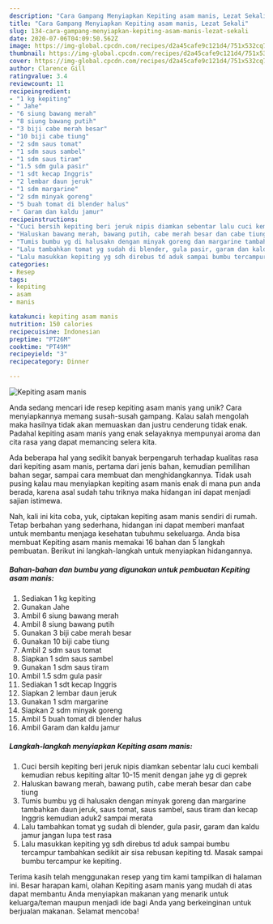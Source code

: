 ```yaml
---
description: "Cara Gampang Menyiapkan Kepiting asam manis, Lezat Sekali"
title: "Cara Gampang Menyiapkan Kepiting asam manis, Lezat Sekali"
slug: 134-cara-gampang-menyiapkan-kepiting-asam-manis-lezat-sekali
date: 2020-07-06T04:09:50.562Z
image: https://img-global.cpcdn.com/recipes/d2a45cafe9c121d4/751x532cq70/kepiting-asam-manis-foto-resep-utama.jpg
thumbnail: https://img-global.cpcdn.com/recipes/d2a45cafe9c121d4/751x532cq70/kepiting-asam-manis-foto-resep-utama.jpg
cover: https://img-global.cpcdn.com/recipes/d2a45cafe9c121d4/751x532cq70/kepiting-asam-manis-foto-resep-utama.jpg
author: Clarence Gill
ratingvalue: 3.4
reviewcount: 11
recipeingredient:
- "1 kg kepiting"
- " Jahe"
- "6 siung bawang merah"
- "8 siung bawang putih"
- "3 biji cabe merah besar"
- "10 biji cabe tiung"
- "2 sdm saus tomat"
- "1 sdm saus sambel"
- "1 sdm saus tiram"
- "1.5 sdm gula pasir"
- "1 sdt kecap Inggris"
- "2 lembar daun jeruk"
- "1 sdm margarine"
- "2 sdm minyak goreng"
- "5 buah tomat di blender halus"
- " Garam dan kaldu jamur"
recipeinstructions:
- "Cuci bersih kepiting beri jeruk nipis diamkan sebentar lalu cuci kembali kemudian rebus kepiting altar 10-15 menit dengan jahe yg di geprek"
- "Haluskan bawang merah, bawang putih, cabe merah besar dan cabe tiung"
- "Tumis bumbu yg di halusakn dengan minyak goreng dan margarine tambahkan daun jeruk, saus tomat, saus sambel, saus tiram dan kecap Inggris kemudian aduk2 sampai merata"
- "Lalu tambahkan tomat yg sudah di blender, gula pasir, garam dan kaldu jamur jangan lupa test rasa"
- "Lalu masukkan kepiting yg sdh direbus td aduk sampai bumbu tercampur tambahkan sedikit air sisa rebusan kepiting td. Masak sampai bumbu tercampur ke kepiting."
categories:
- Resep
tags:
- kepiting
- asam
- manis

katakunci: kepiting asam manis 
nutrition: 150 calories
recipecuisine: Indonesian
preptime: "PT26M"
cooktime: "PT49M"
recipeyield: "3"
recipecategory: Dinner

---
```



![Kepiting asam manis](https://img-global.cpcdn.com/recipes/d2a45cafe9c121d4/751x532cq70/kepiting-asam-manis-foto-resep-utama.jpg)

Anda sedang mencari ide resep kepiting asam manis yang unik? Cara menyiapkannya memang susah-susah gampang. Kalau salah mengolah maka hasilnya tidak akan memuaskan dan justru cenderung tidak enak. Padahal kepiting asam manis yang enak selayaknya mempunyai aroma dan cita rasa yang dapat memancing selera kita.

Ada beberapa hal yang sedikit banyak berpengaruh terhadap kualitas rasa dari kepiting asam manis, pertama dari jenis bahan, kemudian pemilihan bahan segar, sampai cara membuat dan menghidangkannya. Tidak usah pusing kalau mau menyiapkan kepiting asam manis enak di mana pun anda berada, karena asal sudah tahu triknya maka hidangan ini dapat menjadi sajian istimewa.




Nah, kali ini kita coba, yuk, ciptakan kepiting asam manis sendiri di rumah. Tetap berbahan yang sederhana, hidangan ini dapat memberi manfaat untuk membantu menjaga kesehatan tubuhmu sekeluarga. Anda bisa membuat Kepiting asam manis memakai 16 bahan dan 5 langkah pembuatan. Berikut ini langkah-langkah untuk menyiapkan hidangannya.

<!--inarticleads1-->

##### Bahan-bahan dan bumbu yang digunakan untuk pembuatan Kepiting asam manis:

1. Sediakan 1 kg kepiting
1. Gunakan  Jahe
1. Ambil 6 siung bawang merah
1. Ambil 8 siung bawang putih
1. Gunakan 3 biji cabe merah besar
1. Gunakan 10 biji cabe tiung
1. Ambil 2 sdm saus tomat
1. Siapkan 1 sdm saus sambel
1. Gunakan 1 sdm saus tiram
1. Ambil 1.5 sdm gula pasir
1. Sediakan 1 sdt kecap Inggris
1. Siapkan 2 lembar daun jeruk
1. Gunakan 1 sdm margarine
1. Siapkan 2 sdm minyak goreng
1. Ambil 5 buah tomat di blender halus
1. Ambil  Garam dan kaldu jamur




<!--inarticleads2-->

##### Langkah-langkah menyiapkan Kepiting asam manis:

1. Cuci bersih kepiting beri jeruk nipis diamkan sebentar lalu cuci kembali kemudian rebus kepiting altar 10-15 menit dengan jahe yg di geprek
1. Haluskan bawang merah, bawang putih, cabe merah besar dan cabe tiung
1. Tumis bumbu yg di halusakn dengan minyak goreng dan margarine tambahkan daun jeruk, saus tomat, saus sambel, saus tiram dan kecap Inggris kemudian aduk2 sampai merata
1. Lalu tambahkan tomat yg sudah di blender, gula pasir, garam dan kaldu jamur jangan lupa test rasa
1. Lalu masukkan kepiting yg sdh direbus td aduk sampai bumbu tercampur tambahkan sedikit air sisa rebusan kepiting td. Masak sampai bumbu tercampur ke kepiting.




Terima kasih telah menggunakan resep yang tim kami tampilkan di halaman ini. Besar harapan kami, olahan Kepiting asam manis yang mudah di atas dapat membantu Anda menyiapkan makanan yang menarik untuk keluarga/teman maupun menjadi ide bagi Anda yang berkeinginan untuk berjualan makanan. Selamat mencoba!

